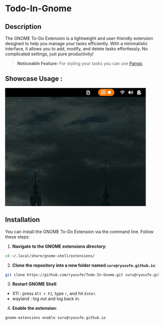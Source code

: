 # Todo-In-Gnome

## Description

The GNOME To-Do Extension is a lightweight and user-friendly extension designed to help you manage your tasks efficiently. With a minimalistic interface, it allows you to add, modify, and delete tasks effortlessly. No complicated settings, just pure productivity!

> **Noticeable Feature:** For styling your tasks you can use [Pango](https://docs.gtk.org/Pango/pango_markup.html).


## Showcase Usage :

![Todo List Screenshot](https://github.com/Ryusufe/Todo-In-Gnome/blob/main/screenshots/Recording%202024-10-07%20at%2023.39.49.gif?raw=true)

## Installation

You can install the GNOME To-Do Extension via the command line. Follow these steps:


1. **Navigate to the GNOME extensions directory**:
```bash
cd ~/.local/share/gnome-shell/extensions/
```
2. **Clone the repository into a new folder named `suru@ryusufe.github.io`**:
```bash
git clone https://github.com/ryusufe/Todo-In-Gnome.git suru@ryusufe.github.io
```
3. **Restart GNOME Shell**:
  - X11 : press `Alt + F2`, type `r`, and hit `Enter`.
  - wayland : log out and log back in.
4. **Enable the extension**:
 ```bash
 gnome-extensions enable suru@ryusufe.github.io
 ```
